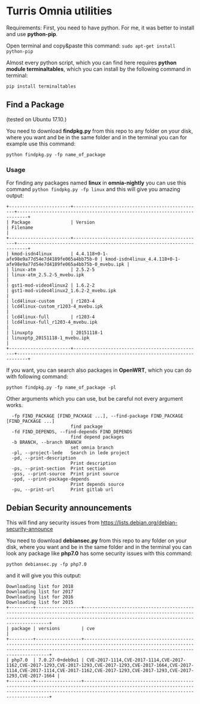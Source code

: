 # Turris Omnia utilities

Requirements:
First, you need to have python. For me, it was better to install and use **python-pip**.

Open terminal and copy&paste this command:
``` sudo apt-get install python-pip ```

Almost every python script, which you can find here requires **python module terminaltables**, which you can install by the following command in terminal:

```pip install terminaltables```




## Find a Package
(tested on Ubuntu 17.10.)

You need to download **findpkg.py** from this repo to any folder on your disk, where you want and be in the same folder and in the terminal you can for example use this command:

``` python findpkg.py -fp name_of_package ```

### Usage

For finding any packages named **linux** in **omnia-nightly** you can use this command  ``` python findpkg.py -fp linux ```
and this will give you amazing output:

```
+-----------------------+------------------------------------------------+--------------------------------------------------------------------------+
| Package               | Version                                        | Filename                                                                 |
+-----------------------+------------------------------------------------+--------------------------------------------------------------------------+
| kmod-isdn4linux       | 4.4.118+0-1-afe98e9a77d54e7d4189fe065a4bb75b-0 | kmod-isdn4linux_4.4.118+0-1-afe98e9a77d54e7d4189fe065a4bb75b-0_mvebu.ipk |
| linux-atm             | 2.5.2-5                                        | linux-atm_2.5.2-5_mvebu.ipk                                              |
| gst1-mod-video4linux2 | 1.6.2-2                                        | gst1-mod-video4linux2_1.6.2-2_mvebu.ipk                                  |
| lcd4linux-custom      | r1203-4                                        | lcd4linux-custom_r1203-4_mvebu.ipk                                       |
| lcd4linux-full        | r1203-4                                        | lcd4linux-full_r1203-4_mvebu.ipk                                         |
| linuxptp              | 20151118-1                                     | linuxptp_20151118-1_mvebu.ipk                                            |
+-----------------------+------------------------------------------------+--------------------------------------------------------------------------+

```

If you want, you can search also packages in **OpenWRT**, which you can do with following command:

``` python findpkg.py -fp name_of_package -pl ```


Other arguments which you can use, but be careful not every argument works.
```
  -fp FIND_PACKAGE [FIND_PACKAGE ...], --find-package FIND_PACKAGE [FIND_PACKAGE ...]
                        find package
  -fd FIND_DEPENDS, --find-depends FIND_DEPENDS
                        find depend packages
  -b BRANCH, --branch BRANCH
                        set omnia branch
  -pl, --project-lede   Search in lede project
  -pd, --print-description
                        Print description
  -ps, --print-section  Print section
  -pss, --print-source  Print print source
  -ppd, --print-package-depends
                        Print depends source
  -pu, --print-url      Print gitlab url
```


## Debian Security announcements

This will find any security issues from https://lists.debian.org/debian-security-announce

You need to download **debiansec.py** from this repo to any folder on your disk, where you want and be in the same folder and in the terminal you can look any package like **php7.0** has some security issues with this command:

```python debiansec.py -fp php7.0```

and it will give you this output:
```
Downloading list for 2018
Downloading list for 2017  
Downloading list for 2016  
Downloading list for 2015  
+---------+-----------------+-----------------------------------------------------------------------------------------------------------------------------------------------------------------------------------------------------+
| package | versions        | cve                                                                                                                                                                                                 |
+---------+-----------------+-----------------------------------------------------------------------------------------------------------------------------------------------------------------------------------------------------+
| php7.0  | 7.0.27-0+deb9u1 | CVE-2017-1114,CVE-2017-1114,CVE-2017-1162,CVE-2017-1293,CVE-2017-1293,CVE-2017-1293,CVE-2017-1664,CVE-2017-1114,CVE-2017-1114,CVE-2017-1162,CVE-2017-1293,CVE-2017-1293,CVE-2017-1293,CVE-2017-1664 |
+---------+-----------------+-----------------------------------------------------------------------------------------------------------------------------------------------------------------------------------------------------+
```
